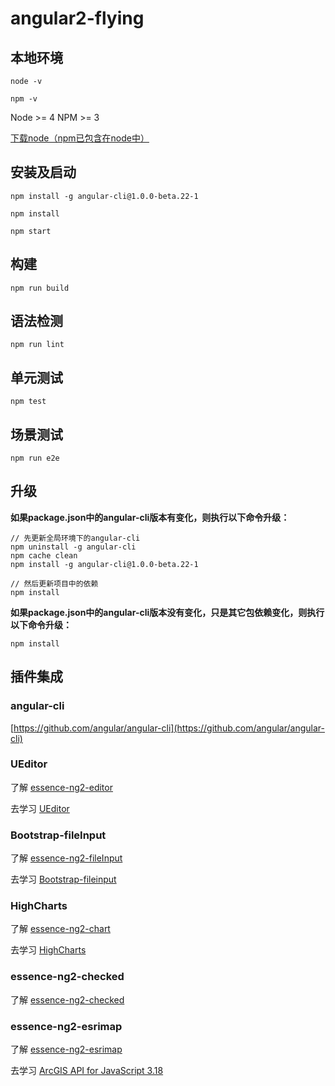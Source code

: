 # angular2-flying

## 本地环境

```shell
node -v

npm -v
```
Node >= 4
NPM >= 3

[下载node（npm已包含在node中）](https://nodejs.org/zh-cn/)

## 安装及启动

```shell
npm install -g angular-cli@1.0.0-beta.22-1

npm install

npm start
```

## 构建

```shell
npm run build
```

## 语法检测

```shell
npm run lint
```

## 单元测试

```shell
npm test
```

## 场景测试

```shell
npm run e2e
```

## 升级

**如果package.json中的angular-cli版本有变化，则执行以下命令升级：**

```shell
// 先更新全局环境下的angular-cli
npm uninstall -g angular-cli
npm cache clean
npm install -g angular-cli@1.0.0-beta.22-1

// 然后更新项目中的依赖
npm install
```

**如果package.json中的angular-cli版本没有变化，只是其它包依赖变化，则执行以下命令升级：**

```shell
npm install
```

## 插件集成

### angular-cli 

[https://github.com/angular/angular-cli](https://github.com/angular/angular-cli)

### UEditor

了解 [essence-ng2-editor](./src/app/components/essence-ng2-editor/README.md)

去学习 [UEditor](http://ueditor.baidu.com/website/index.html)

### Bootstrap-fileInput

了解 [essence-ng2-fileInput](./src/app/directives/essence-ng2-fileInput/README.md)

去学习 [Bootstrap-fileinput](http://plugins.krajee.com/file-input#installation)

### HighCharts

了解 [essence-ng2-chart](./src/app/directives/essence-ng2-chart/README.md)

去学习 [HighCharts](http://www.hcharts.cn/)

### essence-ng2-checked

了解 [essence-ng2-checked](./src/app/directives/essence-ng2-checked/README.md)

### essence-ng2-esrimap

了解 [essence-ng2-esrimap](./src/app/components/essence-ng2-esrimap/README.md)

去学习 [ArcGIS API for JavaScript 3.18](https://developers.arcgis.com/javascript/3/)
